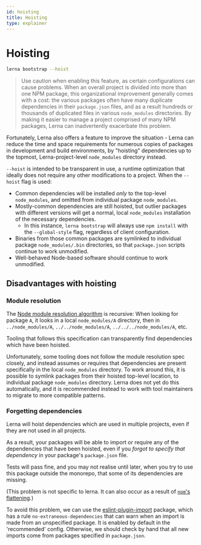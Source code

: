```yaml
---
id: hoisting
title: Hoisting
type: explainer
---
```


# Hoisting

```bash
lerna bootstrap --hoist
```

> Use caution when enabling this feature, as certain configurations can cause problems.
> When an overall project is divided into more than one NPM package, this
> organizational improvement generally comes with a cost: the various
> packages often have many duplicate dependencies in their `package.json`
> files, and as a result hundreds or thousands of duplicated files in
> various `node_modules` directories. By making it easier to manage a
> project comprised of many NPM packages, Lerna can inadvertently
> exacerbate this problem.

Fortunately, Lerna also offers a feature to improve the situation -
Lerna can reduce the time and space requirements for numerous copies of
packages in development and build environments, by "hoisting"
dependencies up to the topmost, Lerna-project-level `node_modules`
directory instead.

`--hoist` is intended to be transparent in use, a runtime optimization
that ideally does not require any other modifications to a project.
When the `--hoist` flag is used:

- Common dependencies will be installed _only_ to the top-level
  `node_modules`, and omitted from individual package `node_modules`.
- Mostly-common dependencies are still hoisted, but outlier packages
  with different versions will get a normal, local `node_modules`
  installation of the necessary dependencies.
  - In this instance, `lerna bootstrap` will always use `npm install`
    with the `--global-style` flag, regardless of client configuration.
- Binaries from those common packages are symlinked to individual
  package `node_modules/.bin` directories, so that `package.json`
  scripts continue to work unmodified.
- Well-behaved Node-based software should continue to work unmodified.

## Disadvantages with hoisting

### Module resolution

The [Node module resolution algorithm](https://nodejs.org/api/modules.html#modules_loading_from_node_modules_folders)
is recursive: When looking for package `A`, it looks in a local
`node_modules/A` directory, then in `../node_modules/A`,
`../../node_modules/A`, `../../../node_modules/A`, etc.

Tooling that follows this specification can transparently find
dependencies which have been hoisted.

Unfortunately, some tooling does not follow the module resolution spec
closely, and instead assumes or requires that dependencies are present
specifically in the local `node_modules` directory. To work around
this, it is possible to symlink packages from their hoisted top-level
location, to individual package `node_modules` directory. Lerna does
not yet do this automatically, and it is recommended instead to work
with tool maintainers to migrate to more compatible patterns.

### Forgetting dependencies

Lerna will hoist dependencies which are used in multiple projects,
even if they are not used in all projects.

As a result, your packages will be able to import or require any of
the dependencies that have been hoisted, even if you _forgot to
specify that dependency_ in your package's `package.json` file.

Tests will pass fine, and you may not realise until later, when you
try to use this package outside the monorepo, that some of its
dependencies are missing.

(This problem is not specific to lerna. It can also occur as a result
of [`npm`'s flattening](https://medium.com/pnpm/pnpms-strictness-helps-to-avoid-silly-bugs-9a15fb306308).)

To avoid this problem, we can use the [eslint-plugin-import](https://github.com/benmosher/eslint-plugin-import)
package, which has a rule `no-extraneous-dependencies` that can warn
when an import is made from an unspecified package. It is enabled by
default in the 'recommended' config. Otherwise, we should check by
hand that all new imports come from packages specified in
`package.json`.
